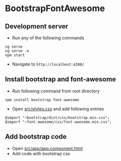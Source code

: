 # BootstrapFontAwesome

## Development server
* Run any of the following commands
```
ng serve
ng serve -o
npm start
```
* Navigate to `http://localhost:4200/`

## Install bootstrap and font-awesome
* Run following command from root directory
```
npm install bootstrap font-awesome
```
* Open [src/styles.css](src/styles.css) and add following entries
```
@import "~bootstrap/dist/css/bootstrap.min.css";
@import "~font-awesome/css/font-awesome.min.css";
```

## Add bootstrap code
* Open [src/app/app.component.html](src/app/app.component.html)
* Add code with bootstrap css